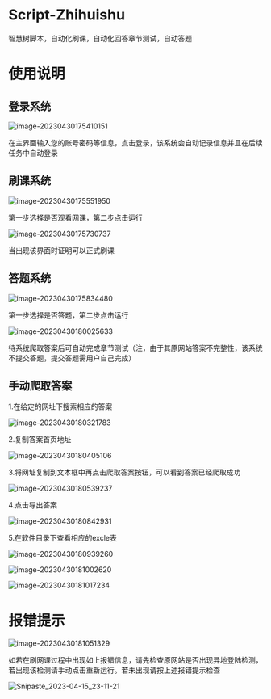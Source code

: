 # Script-Zhihuishu
智慧树脚本，自动化刷课，自动化回答章节测试，自动答题

# 使用说明

## 登录系统

![image-20230430175410151](C:\Users\cy\AppData\Roaming\Typora\typora-user-images\image-20230430175410151.png)

在主界面输入您的账号密码等信息，点击登录，该系统会自动记录信息并且在后续任务中自动登录

## 刷课系统

![image-20230430175551950](C:\Users\cy\AppData\Roaming\Typora\typora-user-images\image-20230430175551950.png)

第一步选择是否观看网课，第二步点击运行

![image-20230430175730737](C:\Users\cy\AppData\Roaming\Typora\typora-user-images\image-20230430175730737.png)

当出现该界面时证明可以正式刷课

## 答题系统

![image-20230430175834480](C:\Users\cy\AppData\Roaming\Typora\typora-user-images\image-20230430175834480.png)

第一步选择是否答题，第二步点击运行

![image-20230430180025633](C:\Users\cy\AppData\Roaming\Typora\typora-user-images\image-20230430180025633.png)

待系统爬取答案后可自动完成章节测试（注，由于其原网站答案不完整性，该系统不提交答题，提交答题需用户自己完成）

## 手动爬取答案

1.在给定的网址下搜索相应的答案

![image-20230430180321783](C:\Users\cy\AppData\Roaming\Typora\typora-user-images\image-20230430180321783.png)

2.复制答案首页地址

![image-20230430180405106](C:\Users\cy\AppData\Roaming\Typora\typora-user-images\image-20230430180405106.png)

3.将网址复制到文本框中再点击爬取答案按钮，可以看到答案已经爬取成功

![image-20230430180539237](C:\Users\cy\AppData\Roaming\Typora\typora-user-images\image-20230430180539237.png)

4.点击导出答案

![image-20230430180842931](C:\Users\cy\AppData\Roaming\Typora\typora-user-images\image-20230430180842931.png)

5.在软件目录下查看相应的excle表

![image-20230430180939260](C:\Users\cy\AppData\Roaming\Typora\typora-user-images\image-20230430180939260.png)

![image-20230430181002620](C:\Users\cy\AppData\Roaming\Typora\typora-user-images\image-20230430181002620.png)

![image-20230430181017234](C:\Users\cy\AppData\Roaming\Typora\typora-user-images\image-20230430181017234.png)

# 报错提示

![image-20230430181051329](C:\Users\cy\AppData\Roaming\Typora\typora-user-images\image-20230430181051329.png)

如若在刷网课过程中出现如上报错信息，请先检查原网站是否出现异地登陆检测，若出现该检测请手动点击重新运行。若未出现请按上述报错提示检查

![Snipaste_2023-04-15_23-11-21](E:\杂\各种大作业\python大作业\Snipaste_2023-04-15_23-11-21.jpg)




